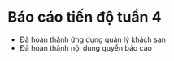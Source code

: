 # Báo cáo tiến độ tuần 4
   - Đã hoàn thành ứng dụng quản lý khách sạn
   - Đã hoàn thành nội dung quyển báo cáo

